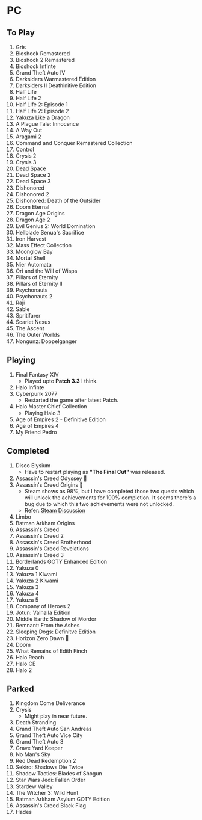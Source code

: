 # PC

## To Play

1. Gris
2. Bioshock Remastered
3. Bioshock 2 Remastered
4. Bioshock Infinte
5. Grand Theft Auto IV
6. Darksiders Warmastered Edition
7. Darksiders II Deathinitive Edition
8. Half Life
9. Half Life 2
10. Half Life 2: Episode 1
11. Half Life 2: Episode 2
12. Yakuza Like a Dragon
13. A Plague Tale: Innocence
14. A Way Out
15. Aragami 2
16. Command and Conquer Remastered Collection
17. Control
18. Crysis 2
19. Crysis 3
20. Dead Space
21. Dead Space 2
22. Dead Space 3
23. Dishonored
24. Dishonored 2
25. Dishonored: Death of the Outsider
26. Doom Eternal
27. Dragon Age Origins
28. Dragon Age 2
29. Evil Genius 2: World Domination
30. Hellblade Senua's Sacrifice
31. Iron Harvest
32. Mass Effect Collection
33. Moonglow Bay
34. Mortal Shell
35. Nier Automata
36. Ori and the Will of Wisps
37. Pillars of Eternity
38. Pillars of Eternity II
39. Psychonauts
40. Psychonauts 2
41. Raji
42. Sable
43. Spritifarer
44. Scarlet Nexus
45. The Ascent
46. The Outer Worlds
47. Nongunz: Doppelganger

## Playing

1. Final Fantasy XIV
    - Played upto **Patch 3.3** I think.
2. Halo Infinte
3. Cyberpunk 2077
    - Restarted the game after latest Patch.
4. Halo Master Chief Collection
    - Playing Halo 3
5. Age of Empires 2 - Definitive Edition
6. Age of Empires 4
7. My Friend Pedro

## Completed

1. Disco Elysium
    - Have to restart playing as **"The Final Cut"** was released.
2. Assassin's Creed Odyssey :star2:
3. Assassin's Creed Origins :star2:
    - Steam shows as 98%, but I have completed those two quests which will unlock the achievements for 100% completion. It seems there's a bug due to which this two achievements were not unlocked.
    - Refer: [Steam Discussion](https://steamcommunity.com/app/582160/discussions/1/1736589520010150698/)
4. Limbo
5. Batman Arkham Origins
6. Assassin's Creed
7. Assassin's Creed 2
8. Assassin's Creed Brotherhood
9. Assassin's Creed Revelations
10. Assassin's Creed 3
11. Borderlands GOTY Enhanced Edition
12. Yakuza 0
13. Yakuza 1 Kiwami
14. Yakuza 2 Kiwami
15. Yakuza 3
16. Yakuza 4
17. Yakuza 5
18. Company of Heroes 2
19. Jotun: Valhalla Edition
20. Middle Earth: Shadow of Mordor
21. Remnant: From the Ashes
22. Sleeping Dogs: Definitve Edition
23. Horizon Zero Dawn :star2:
24. Doom
25. What Remains of Edith Finch
26. Halo Reach
27. Halo CE
28. Halo 2

## Parked

1. Kingdom Come Deliverance
2. Crysis
    - Might play in near future.
3. Death Stranding
4. Grand Theft Auto San Andreas
5. Grand Theft Auto Vice City
6. Grand Theft Auto 3
7. Grave Yard Keeper
8. No Man's Sky
9. Red Dead Redemption 2
10. Sekiro: Shadows Die Twice
11. Shadow Tactics: Blades of Shogun
12. Star Wars Jedi: Fallen Order
13. Stardew Valley
14. The Witcher 3: Wild Hunt
15. Batman Arkham Asylum GOTY Edition
16. Assassin's Creed Black Flag
17. Hades
